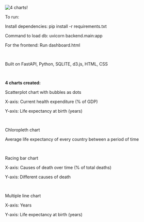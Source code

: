 ![4 charts!](https://github.com/user-attachments/assets/127086a0-d4b5-4c73-922d-23916dfffb6b)

To run:

Install dependencies: pip install -r requirements.txt

Command to load db: uvicorn backend.main:app 

For the frontend: Run dashboard.html

<br>

Built on FastAPI, Python, SQLITE, d3.js, HTML, CSS

<br>

**4 charts created:**

Scatterplot chart with bubbles as dots

X-axis: Current health expenditure (% of GDP)

Y-axis: Life expectancy at birth (years)

<br>

Chloropleth chart

Average life expectancy of every country between a period of time

<br>

Racing bar chart

X-axis: Causes of death over time (% of total deaths)

Y-axis: Different causes of death

<br>

Multiple line chart

X-axis: Years

Y-axis: Life expectancy at birth (years)

